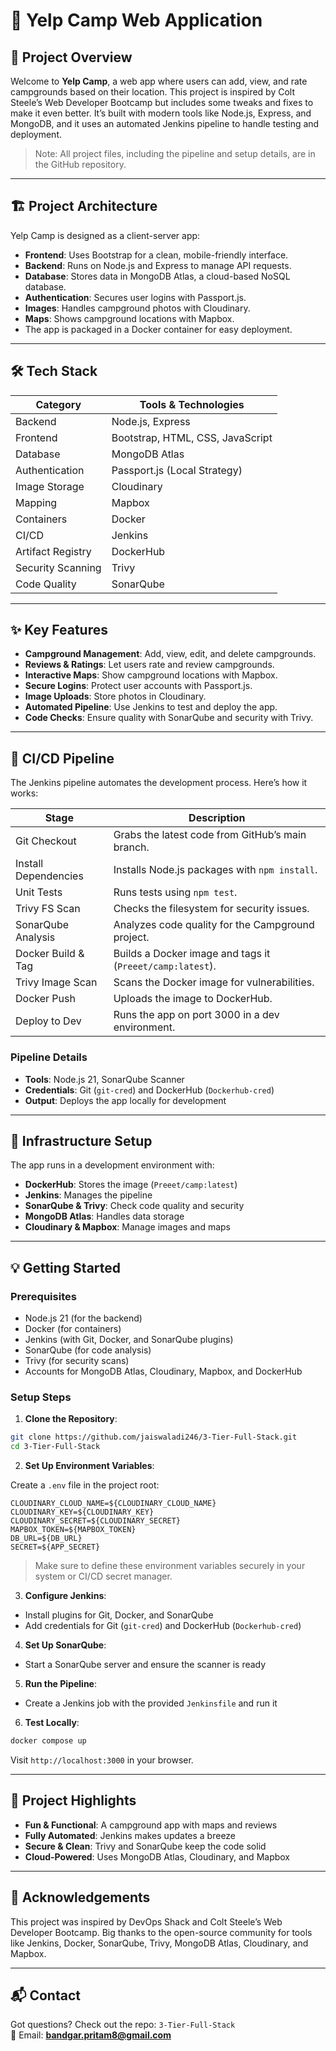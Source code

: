 
# 🚀 Yelp Camp Web Application

## 📝 Project Overview

Welcome to **Yelp Camp**, a web app where users can add, view, and rate campgrounds based on their location. This project is inspired by Colt Steele’s Web Developer Bootcamp but includes some tweaks and fixes to make it even better. It’s built with modern tools like Node.js, Express, and MongoDB, and it uses an automated Jenkins pipeline to handle testing and deployment. 

> Note: All project files, including the pipeline and setup details, are in the GitHub repository.

---

## 🏗️ Project Architecture

Yelp Camp is designed as a client-server app:

- **Frontend**: Uses Bootstrap for a clean, mobile-friendly interface.
- **Backend**: Runs on Node.js and Express to manage API requests.
- **Database**: Stores data in MongoDB Atlas, a cloud-based NoSQL database.
- **Authentication**: Secures user logins with Passport.js.
- **Images**: Handles campground photos with Cloudinary.
- **Maps**: Shows campground locations with Mapbox.  
- The app is packaged in a Docker container for easy deployment.

---

## 🛠️ Tech Stack

| Category           | Tools & Technologies                             |
|--------------------|--------------------------------------------------|
| Backend            | Node.js, Express                                 |
| Frontend           | Bootstrap, HTML, CSS, JavaScript                 |
| Database           | MongoDB Atlas                                    |
| Authentication     | Passport.js (Local Strategy)                     |
| Image Storage      | Cloudinary                                       |
| Mapping            | Mapbox                                           |
| Containers         | Docker                                           |
| CI/CD              | Jenkins                                          |
| Artifact Registry  | DockerHub                                        |
| Security Scanning  | Trivy                                            |
| Code Quality       | SonarQube                                        |

---

## ✨ Key Features

- **Campground Management**: Add, view, edit, and delete campgrounds.
- **Reviews & Ratings**: Let users rate and review campgrounds.
- **Interactive Maps**: Show campground locations with Mapbox.
- **Secure Logins**: Protect user accounts with Passport.js.
- **Image Uploads**: Store photos in Cloudinary.
- **Automated Pipeline**: Use Jenkins to test and deploy the app.
- **Code Checks**: Ensure quality with SonarQube and security with Trivy.

---

## 🔄 CI/CD Pipeline

The Jenkins pipeline automates the development process. Here’s how it works:

| Stage                | Description                                           |
|----------------------|-------------------------------------------------------|
| Git Checkout         | Grabs the latest code from GitHub’s main branch.     |
| Install Dependencies | Installs Node.js packages with `npm install`.        |
| Unit Tests           | Runs tests using `npm test`.                          |
| Trivy FS Scan        | Checks the filesystem for security issues.           |
| SonarQube Analysis   | Analyzes code quality for the Campground project.     |
| Docker Build & Tag   | Builds a Docker image and tags it (`Preeet/camp:latest`). |
| Trivy Image Scan     | Scans the Docker image for vulnerabilities.          |
| Docker Push          | Uploads the image to DockerHub.                      |
| Deploy to Dev        | Runs the app on port 3000 in a dev environment.      |

### Pipeline Details

- **Tools**: Node.js 21, SonarQube Scanner  
- **Credentials**: Git (`git-cred`) and DockerHub (`Dockerhub-cred`)  
- **Output**: Deploys the app locally for development

---

## 🔧 Infrastructure Setup

The app runs in a development environment with:

- **DockerHub**: Stores the image (`Preeet/camp:latest`)
- **Jenkins**: Manages the pipeline
- **SonarQube & Trivy**: Check code quality and security
- **MongoDB Atlas**: Handles data storage
- **Cloudinary & Mapbox**: Manage images and maps

---

## 💡 Getting Started

### Prerequisites

- Node.js 21 (for the backend)
- Docker (for containers)
- Jenkins (with Git, Docker, and SonarQube plugins)
- SonarQube (for code analysis)
- Trivy (for security scans)
- Accounts for MongoDB Atlas, Cloudinary, Mapbox, and DockerHub

### Setup Steps

1. **Clone the Repository**:

```bash
git clone https://github.com/jaiswaladi246/3-Tier-Full-Stack.git  
cd 3-Tier-Full-Stack
```

2. **Set Up Environment Variables**:

Create a `.env` file in the project root:

```env
CLOUDINARY_CLOUD_NAME=${CLOUDINARY_CLOUD_NAME}  
CLOUDINARY_KEY=${CLOUDINARY_KEY}  
CLOUDINARY_SECRET=${CLOUDINARY_SECRET}  
MAPBOX_TOKEN=${MAPBOX_TOKEN}  
DB_URL=${DB_URL}  
SECRET=${APP_SECRET}
```

> Make sure to define these environment variables securely in your system or CI/CD secret manager.

3. **Configure Jenkins**:

- Install plugins for Git, Docker, and SonarQube
- Add credentials for Git (`git-cred`) and DockerHub (`Dockerhub-cred`)

4. **Set Up SonarQube**:

- Start a SonarQube server and ensure the scanner is ready

5. **Run the Pipeline**:

- Create a Jenkins job with the provided `Jenkinsfile` and run it

6. **Test Locally**:

```bash
docker compose up
```

Visit `http://localhost:3000` in your browser.

---

## 🌟 Project Highlights

- **Fun & Functional**: A campground app with maps and reviews
- **Fully Automated**: Jenkins makes updates a breeze
- **Secure & Clean**: Trivy and SonarQube keep the code solid
- **Cloud-Powered**: Uses MongoDB Atlas, Cloudinary, and Mapbox

---

## 🙏 Acknowledgements

This project was inspired by DevOps Shack and Colt Steele’s Web Developer Bootcamp. Big thanks to the open-source community for tools like Jenkins, Docker, SonarQube, Trivy, MongoDB Atlas, Cloudinary, and Mapbox.

---

## 📬 Contact

Got questions? Check out the repo: `3-Tier-Full-Stack`  
📧 Email: **bandgar.pritam8@gmail.com**

